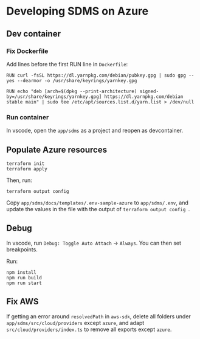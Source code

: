 # Developing SDMS on Azure

## Dev container

### Fix Dockerfile

Add lines before the first RUN line in `Dockerfile`:

```
RUN curl -fsSL https://dl.yarnpkg.com/debian/pubkey.gpg | sudo gpg --yes --dearmor -o /usr/share/keyrings/yarnkey.gpg

RUN echo "deb [arch=$(dpkg --print-architecture) signed-by=/usr/share/keyrings/yarnkey.gpg] https://dl.yarnpkg.com/debian stable main" | sudo tee /etc/apt/sources.list.d/yarn.list > /dev/null
```

### Run container

In vscode, open the `app/sdms` as a project and reopen as devcontainer. 

## Populate Azure resources

```
terraform init
terraform apply
```

Then, run:

````
terraform output config 
````

Copy `app/sdms/docs/templates/.env-sample-azure` to `app/sdms/.env`, and update the values in the file with the output of  `terraform output config `.

## Debug

In vscode, run `Debug: Toggle Auto Attach` -> `Always`. You can then set breakpoints.

Run:

```
npm install
npm run build
npm run start
```

## Fix AWS

If getting an error around `resolvedPath` in `aws-sdk`, delete all folders under `app/sdms/src/cloud/providers` except `azure`, and adapt `src/cloud/providers/index.ts` to remove all exports except `azure`.
